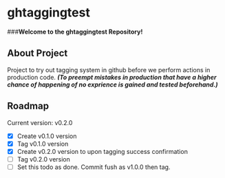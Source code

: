 # ghtaggingtest

###**Welcome to the ghtaggingtest Repository!**

## About Project

 Project to try out tagging system in github before we perform actions in production code. 
 ***(To preempt mistakes in production that have a higher chance of happening of no exprience is gained and tested beforehand.)***


 ## Roadmap

 Current version: v0.2.0

 - [X] Create v0.1.0 version
 - [X] Tag v0.1.0 version
 - [X] Create v0.2.0 version to upon tagging success confirmation
 - [ ] Tag v0.2.0 version
 - [ ] Set this todo as done. Commit fush as v1.0.0 then tag. 